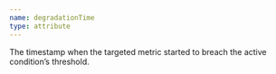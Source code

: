 ```yaml
---
name: degradationTime
type: attribute
---
```


The timestamp when the targeted metric started to breach the active condition’s threshold.
